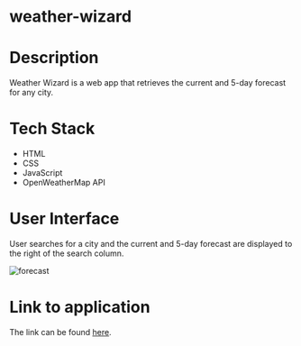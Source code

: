 # weather-wizard

<h1>Description</h1>
<p>Weather Wizard is a web app that retrieves the current and 5-day forecast for any city.</p>

<h1>Tech Stack</h1>
<ul>
    <li>HTML</li>
    <li>CSS</li>
    <li>JavaScript</li>
    <li>OpenWeatherMap API</li>
</ul>

<h1>User Interface</h1>
<p>User searches for a city and the current and 5-day forecast are displayed to the right of the search column.</p>

![forecast](https://user-images.githubusercontent.com/72889560/106843682-319ff600-666c-11eb-93ef-0c007a796d42.gif)

<h1>Link to application</h1>
<p>The link can be found <a href="https://ktkyletran.github.io/weather-app/" target="_blank">here</a>.</p>



